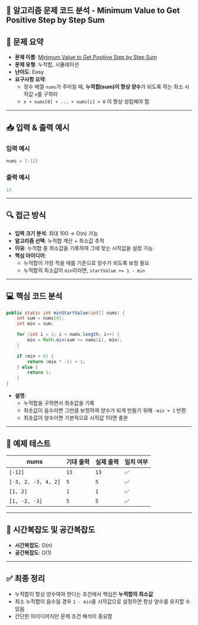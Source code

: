 ## 🧠 알고리즘 문제 코드 분석 - Minimum Value to Get Positive Step by Step Sum

## 📌 문제 요약
- **문제 이름**: [Minimum Value to Get Positive Step by Step Sum](https://leetcode.com/problems/minimum-value-to-get-positive-step-by-step-sum/description/)
- **문제 유형**: 누적합, 시뮬레이션
- **난이도**: Easy
- **요구사항 요약**:
  - 정수 배열 `nums`가 주어질 때, **누적합(sum)이 항상 양수**가 되도록 하는 최소 시작값 `x`를 구하라
  - `x + nums[0] + ... + nums[i] > 0` 이 항상 성립해야 함

---

## 📥 입력 & 출력 예시

### 입력 예시
```java
nums = [-12]
```

### 출력 예시
```java
13
```

---

## 🔍 접근 방식

- **입력 크기 분석**: 최대 100 → O(n) 가능
- **알고리즘 선택**: 누적합 계산 + 최소값 추적
- **이유**: 누적합 중 최소값을 기록하여 그에 맞는 시작값을 설정 가능
- **핵심 아이디어**:
  - 누적합이 가장 작을 때를 기준으로 양수가 되도록 보정 필요
  - 누적합의 최소값이 `min`이라면, `startValue >= 1 - min`

---

## 💻 핵심 코드 분석

```java
public static int minStartValue(int[] nums) {
    int sum = nums[0];
    int min = sum;

    for (int i = 1; i < nums.length; i++) {
        min = Math.min(sum += nums[i], min);
    }

    if (min < 0) {
        return (min * -1) + 1;
    } else {
        return 1;
    }
}
```

- **설명**:
  - 누적합을 구하면서 최솟값을 기록
  - 최솟값이 음수라면 그만큼 보정하여 양수가 되게 만들기 위해 `-min + 1` 반환
  - 최솟값이 양수이면 기본적으로 시작값 1이면 충분

---

## 🧪 예제 테스트

| nums | 기대 출력 | 실제 출력 | 일치 여부 |
|------|------------|-------------|------------|
| `[-12]` | `13` | `13` | ✅ |
| `[-3, 2, -3, 4, 2]` | `5` | `5` | ✅ |
| `[1, 2]` | `1` | `1` | ✅ |
| `[1, -2, -3]` | `5` | `5` | ✅ |

---

## 📝 시간복잡도 및 공간복잡도

- **시간복잡도**: O(n)
- **공간복잡도**: O(1)

---

## ✅ 최종 정리

- 누적합이 항상 양수여야 한다는 조건에서 핵심은 **누적합의 최소값**
- 최소 누적합이 음수일 경우 `1 - min`을 시작값으로 설정하면 항상 양수를 유지할 수 있음
- 간단한 아이디어지만 문제 조건 해석이 중요함